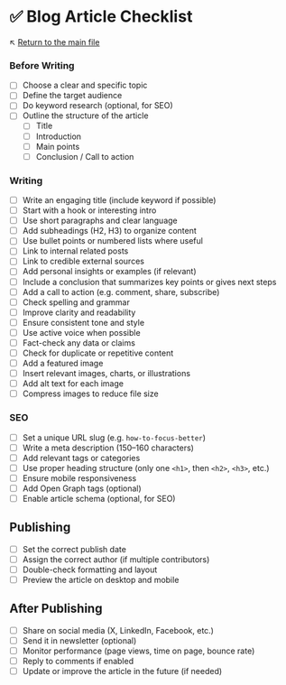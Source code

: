 # ✅ Blog Article Checklist

↖️ [Return to the main file](../README.md)

### Before Writing

- [ ] Choose a clear and specific topic
- [ ] Define the target audience
- [ ] Do keyword research (optional, for SEO)
- [ ] Outline the structure of the article
  - [ ] Title
  - [ ] Introduction
  - [ ] Main points
  - [ ] Conclusion / Call to action

### Writing

- [ ] Write an engaging title (include keyword if possible)
- [ ] Start with a hook or interesting intro
- [ ] Use short paragraphs and clear language
- [ ] Add subheadings (H2, H3) to organize content
- [ ] Use bullet points or numbered lists where useful
- [ ] Link to internal related posts
- [ ] Link to credible external sources
- [ ] Add personal insights or examples (if relevant)
- [ ] Include a conclusion that summarizes key points or gives next steps
- [ ] Add a call to action (e.g. comment, share, subscribe)
- [ ] Check spelling and grammar
- [ ] Improve clarity and readability
- [ ] Ensure consistent tone and style
- [ ] Use active voice when possible
- [ ] Fact-check any data or claims
- [ ] Check for duplicate or repetitive content
- [ ] Add a featured image
- [ ] Insert relevant images, charts, or illustrations
- [ ] Add alt text for each image
- [ ] Compress images to reduce file size

### SEO

- [ ] Set a unique URL slug (e.g. `how-to-focus-better`)
- [ ] Write a meta description (150–160 characters)
- [ ] Add relevant tags or categories
- [ ] Use proper heading structure (only one `<h1>`, then `<h2>`, `<h3>`, etc.)
- [ ] Ensure mobile responsiveness
- [ ] Add Open Graph tags (optional)
- [ ] Enable article schema (optional, for SEO)

## Publishing

- [ ] Set the correct publish date
- [ ] Assign the correct author (if multiple contributors)
- [ ] Double-check formatting and layout
- [ ] Preview the article on desktop and mobile

## After Publishing

- [ ] Share on social media (X, LinkedIn, Facebook, etc.)
- [ ] Send it in newsletter (optional)
- [ ] Monitor performance (page views, time on page, bounce rate)
- [ ] Reply to comments if enabled
- [ ] Update or improve the article in the future (if needed)